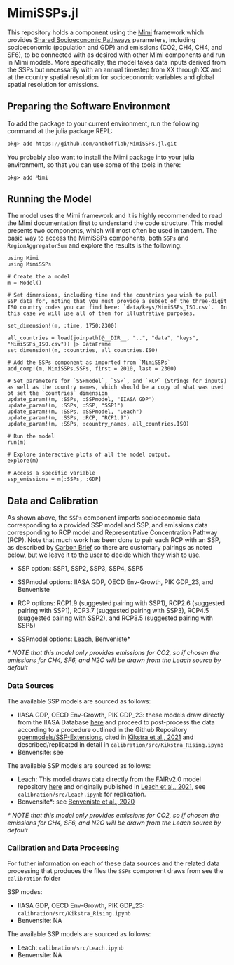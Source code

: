 # MimiSSPs.jl 

This repository holds a component using the [Mimi](https://www.mimiframework.org) framework which provides [Shared Socioeconomic Pathways](https://www.carbonbrief.org/explainer-how-shared-socioeconomic-pathways-explore-future-climate-change) parameters, including socioeconomic (population and GDP) and emissions (CO2, CH4, CH4, and SF6), to be connected with as desired with other Mimi components and run in Mimi models. More specifically, the model takes data inputs derived from the SSPs but necessarily with an annual timestep from XX through XX and at the country spatial resolution for socioeconomic variables and global spatial resolution for emissions.

## Preparing the Software Environment

To add the package to your current environment, run the following command at the julia package REPL:
```julia
pkg> add https://github.com/anthofflab/MimiSSPs.jl.git
```
You probably also want to install the Mimi package into your julia environment, so that you can use some of the tools in there:
```
pkg> add Mimi
```

## Running the Model

The model uses the Mimi framework and it is highly recommended to read the Mimi documentation first to understand the code structure. This model presents two components, which will most often be used in tandem. The basic way to access the MimiSSPs components, both `SSPs` and `RegionAggregatorSum` and explore the results is the following:

```
using Mimi 
using MimiSSPs

# Create the a model
m = Model()

# Set dimensions, including time and the countries you wish to pull SSP data for, noting that you must provide a subset of the three-digit ISO country codes you can find here: `data/keys/MimiSSPs_ISO.csv`.  In this case we will use all of them for illustrative purposes.

set_dimension!(m, :time, 1750:2300)

all_countries = load(joinpath(@__DIR__, "..", "data", "keys", "MimiSSPs_ISO.csv")) |> DataFrame
set_dimension!(m, :countries, all_countries.ISO)

# Add the SSPs component as imported from `MimiSSPs`
add_comp!(m, MimiSSPs.SSPs, first = 2010, last = 2300)

# Set parameters for `SSPmodel`, `SSP`, and `RCP` (Strings for inputs) as well as the country names, which should be a copy of what was used ot set the `countries` dimension
update_param!(m, :SSPs, :SSPmodel, "IIASA GDP")
update_param!(m, :SSPs, :SSP, "SSP1")
update_param!(m, :SSPs, :SSPmodel, "Leach")
update_param!(m, :SSPs, :RCP, "RCP1.9")
update_param!(m, :SSPs, :country_names, all_countries.ISO)

# Run the model
run(m)

# Explore interactive plots of all the model output.
explore(m)

# Access a specific variable
ssp_emissions = m[:SSPs, :GDP]
```

## Data and Calibration

As shown above, the `SSPs` component imports socioeconomic data corresponding to a provided SSP model and SSP, and emissions data corresponding to RCP model and Representative Concentration Pathway (RCP).  Note that much work has been done to pair each RCP with an SSP, as described by [Carbon Brief](https://www.carbonbrief.org/explainer-how-shared-socioeconomic-pathways-explore-future-climate-change) so there are customary pairings as noted below, but we leave it to the user to decide which they wish to use.

* SSP option: SSP1, SSP2, SSP3, SSP4, SSP5
* SSPmodel options: IIASA GDP, OECD Env-Growth, PIK GDP_23, and Benveniste

* RCP options: RCP1.9 (suggested pairing with SSP1), RCP2.6 (suggested pairing with SSP1), RCP3.7 (suggested pairing with SSP3), RCP4.5 (suggested pairing with SSP2), and RCP8.5 (suggested pairing with SSP5)
* SSPmodel options: Leach, Benveniste*

_* NOTE that this model only provides emissions for CO2, so if chosen the emissions for CH4, SF6, and N2O will be drawn from the Leach source by default_

### Data Sources

The available SSP models are sourced as follows:

* IIASA GDP, OECD Env-Growth, PIK GDP_23: these models draw directly from the IIASA Database [here](https://tntcat.iiasa.ac.at/SspDb/dsd?Action=htmlpage&page=10) and proceed to post-process the data according to a procedure outlined in the Github Repository [openmodels/SSP-Extensions](https://github.com/openmodels/SSP-Extensions), cited in [Kikstra et al., 2021](http://dx.doi.org/10.1088/1748-9326/ac1d0b) and described/replicated in detail in `calibration/src/Kikstra_Rising.ipynb`
* Benvensite: see []()

The available SSP models are sourced as follows:

* Leach: This model draws data directly from the FAIRv2.0 model repository [here](https://github.com/FrankErrickson/MimiFAIRv2.jl) and originally published in [Leach et al., 2021](https://doi.org/10.5194/gmd-14-3007-2021), see `calibration/src/Leach.ipynb` for replication.
* Benvensite*: see [Benveniste et al., 2020](https://doi.org/10.1073/pnas.2007597117)

_* NOTE that this model only provides emissions for CO2, so if chosen the emissions for CH4, SF6, and N2O will be drawn from the Leach source by default_

### Calibration and Data Processing

For futher information on each of these data sources and the related data processing that produces the files the `SSPs` component draws from see the `calibration` folder

SSP modes:

* IIASA GDP, OECD Env-Growth, PIK GDP_23: `calibration/src/Kikstra_Rising.ipynb`
* Benvensite: NA

The available SSP models are sourced as follows:

* Leach: `calibration/src/Leach.ipynb`
* Benvensite: NA

